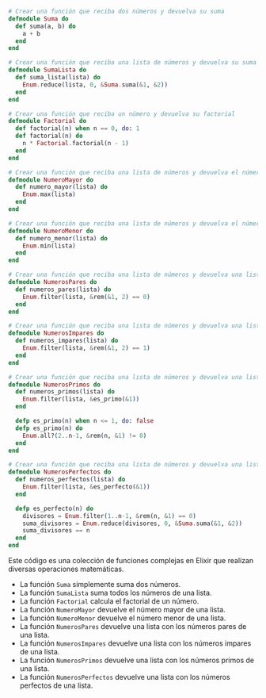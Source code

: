 ```elixir
# Crear una función que reciba dos números y devuelva su suma
defmodule Suma do
  def suma(a, b) do
    a + b
  end
end

# Crear una función que reciba una lista de números y devuelva su suma
defmodule SumaLista do
  def suma_lista(lista) do
    Enum.reduce(lista, 0, &Suma.suma(&1, &2))
  end
end

# Crear una función que reciba un número y devuelva su factorial
defmodule Factorial do
  def factorial(n) when n == 0, do: 1
  def factorial(n) do
    n * Factorial.factorial(n - 1)
  end
end

# Crear una función que reciba una lista de números y devuelva el número mayor
defmodule NumeroMayor do
  def numero_mayor(lista) do
    Enum.max(lista)
  end
end

# Crear una función que reciba una lista de números y devuelva el número menor
defmodule NumeroMenor do
  def numero_menor(lista) do
    Enum.min(lista)
  end
end

# Crear una función que reciba una lista de números y devuelva una lista con los números pares
defmodule NumerosPares do
  def numeros_pares(lista) do
    Enum.filter(lista, &rem(&1, 2) == 0)
  end
end

# Crear una función que reciba una lista de números y devuelva una lista con los números impares
defmodule NumerosImpares do
  def numeros_impares(lista) do
    Enum.filter(lista, &rem(&1, 2) == 1)
  end
end

# Crear una función que reciba una lista de números y devuelva una lista con los números primos
defmodule NumerosPrimos do
  def numeros_primos(lista) do
    Enum.filter(lista, &es_primo(&1))
  end

  defp es_primo(n) when n <= 1, do: false
  defp es_primo(n) do
    Enum.all?(2..n-1, &rem(n, &1) != 0)
  end
end

# Crear una función que reciba una lista de números y devuelva una lista con los números perfectos
defmodule NumerosPerfectos do
  def numeros_perfectos(lista) do
    Enum.filter(lista, &es_perfecto(&1))
  end

  defp es_perfecto(n) do
    divisores = Enum.filter(1..n-1, &rem(n, &1) == 0)
    suma_divisores = Enum.reduce(divisores, 0, &Suma.suma(&1, &2))
    suma_divisores == n
  end
end
```

Este código es una colección de funciones complejas en Elixir que realizan diversas operaciones matemáticas. 

- La función `Suma` simplemente suma dos números.
- La función `SumaLista` suma todos los números de una lista.
- La función `Factorial` calcula el factorial de un número.
- La función `NumeroMayor` devuelve el número mayor de una lista.
- La función `NumeroMenor` devuelve el número menor de una lista.
- La función `NumerosPares` devuelve una lista con los números pares de una lista.
- La función `NumerosImpares` devuelve una lista con los números impares de una lista.
- La función `NumerosPrimos` devuelve una lista con los números primos de una lista.
- La función `NumerosPerfectos` devuelve una lista con los números perfectos de una lista.